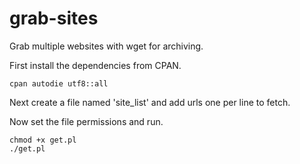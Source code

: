 grab-sites
==========

Grab multiple websites with wget for archiving.

First install the dependencies from CPAN.

    cpan autodie utf8::all

Next create a file named 'site_list' and add urls one per line to fetch.

Now set the file permissions and run.

    chmod +x get.pl
    ./get.pl

